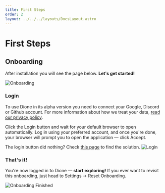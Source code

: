 ```yaml
---
title: First Steps
order: 2
layout: ../../../layouts/DocsLayout.astro
---
```


# First Steps

## Onboarding
After installation you will see the page below. **Let's get started!**

![Onboarding](/images/onboarding.png)

### Login
To use Dione in its alpha version you need to connect your Google, Discord or Github account. For more information about how we treat your data, [read our privacy policy](/privacy-policy).

Click the Login button and wait for your default browser to open automatically.
Log in using your preferred account, and once you're done, your browser will prompt you to open the application — click Accept.

The login button did nothing? Check [this page](/docs/troubleshooting/common-issues#login-button-doesnt-work) to find the solution.
![Login](/images/login.png)

### That's it!
You're now logged in to Dione — **start exploring!**
If you ever want to revisit this onboarding, just head to Settings → Reset Onboarding.

![Onboarding Finished](/images/onboarding-finished.png)